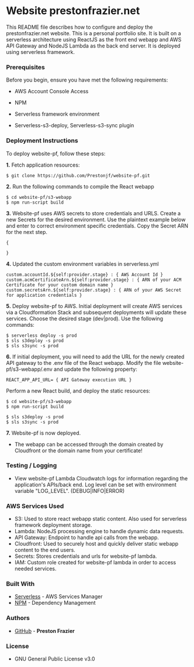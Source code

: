 # Website prestonfrazier.net

This README file describes how to configure and deploy the prestonfrazier.net website. This is a personal portfolio site. It is built on a serverless architecture using ReactJS as the front end webapp and AWS API Gateway and NodeJS Lambda as the back end server. It is deployed using serverless framework.

### Prerequisites
Before you begin, ensure you have met the following requirements:

- 	AWS Account Console Access

-   NPM

- 	Serverless framework environment

- 	Serverless-s3-deploy, Serverless-s3-sync plugin


### Deployment Instructions
To deploy website-pf, follow these steps:


**1\.** Fetch application resources:

```
$ git clone https://github.com/Prestonjf/website-pf.git
```


**2\.** Run the following commands to compile the React webapp

```
$ cd website-pf/s3-webapp
$ npm run-script build
```

**3\.** Website-pf uses AWS secrets to store credentials and URLS. Create a new Secrets for the desired environment. Use the plaintext example below and enter to correct environment specific credentials. Copy the Secret ARN for the next step.

```
{

}
```

**4\.** Updated the custom environment variables in serverless.yml

```
custom.accountId.${self:provider.stage} : { AWS Account Id }
custom.acmCertificateArn.${self:provider.stage} : { ARN of your ACM Certificate for your custom domain name }
custom.secretsArn.${self:provider.stage} : { ARN of your AWS Secret for application credentials }
```

**5\.** Deploy website-pf to AWS. Initial deployment will create AWS services via a Cloudformation Stack and subsequent deployments will update these services. Choose the desired stage (dev|prod). Use the following commands:

```
$ serverless deploy -s prod
$ sls s3deploy -s prod
$ sls s3sync -s prod
```

**6\.** If initial deployment, you will need to add the URL for the newly created API gateway to the .env file of the React webapp. Modify the file website-pf/s3-webapp/.env and update the following property:

```
REACT_APP_API_URL= { API Gateway execution URL }
```

Perform a new React build, and deploy the static resources:

```
$ cd website-pf/s3-webapp
$ npm run-script build

$ sls s3deploy -s prod
$ sls s3sync -s prod
```

**7\.** Website-pf is now deployed.

- The webapp can be accessed through the domain created by Cloudfront or the domain name from your certificate!

### Testing / Logging

* View website-pf Lambda Cloudwatch logs for information regarding the application's APIs/back end. Log level can be set with environment variable "LOG_LEVEL". (DEBUG|INFO|ERROR)

### AWS Services Used
- S3: Used to store react webapp static content. Also used for serverless framework deployment storage.
- Lambda: NodeJS processing engine to handle dynamic data requests.
- API Gateway: Endpoint to handle api calls from the webapp.
- Cloudfront: Used to securely host and quickly deliver static webapp content to the end users.
- Secrets: Stores credentials and urls for website-pf lambda.
- IAM: Custom role created for website-pf lambda in order to access needed services.

### Built With

* [Serverless](https://serverless.com/) - AWS Services Manager
* [NPM](https://www.npmjs.com/) - Dependency Management

### Authors

* [GitHub](https://github.com/Prestonjf) - **Preston Frazier**

### License
* GNU General Public License v3.0
